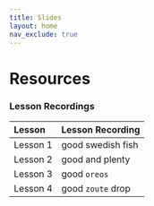 ```yaml
---
title: Slides
layout: home
nav_exclude: true
---  
```


# Resources



### Lesson Recordings

| Lesson       | Lesson Recording  |
|:-------------|:------------------|
| Lesson 1     | good swedish fish |
| Lesson 2     | good and plenty   |
| Lesson 3     | good `oreos`      |
| Lesson 4     | good `zoute` drop |
